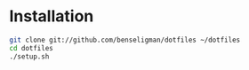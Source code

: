 # Installation

```bash
git clone git://github.com/benseligman/dotfiles ~/dotfiles
cd dotfiles
./setup.sh
```
